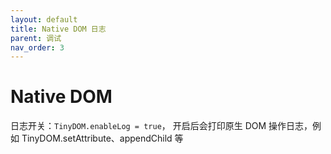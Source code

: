 ```yaml
---
layout: default
title: Native DOM 日志
parent: 调试
nav_order: 3
---
```



# Native DOM
日志开关：`TinyDOM.enableLog = true`， 开启后会打印原生 DOM 操作日志，例如 TinyDOM.setAttribute、appendChild 等

